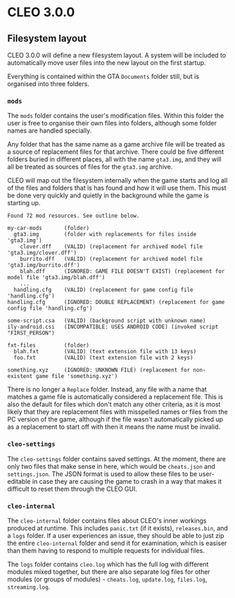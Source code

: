 # CLEO 3.0.0

## Filesystem layout

CLEO 3.0.0 will define a new filesystem layout. A system will be included to automatically move
user files into the new layout on the first startup.

Everything is contained within the GTA `Documents` folder still, but is organised into three
folders.

### `mods`

The `mods` folder contains the user's modification files. Within this folder the user is free to
organise their own files into folders, although some folder names are handled specially.

Any folder that has the same name as a game archive file will be treated as a source of replacement
files for that archive. There could be five different folders buried in different places, all with
the name `gta3.img`, and they will all be treated as sources of files for the `gta3.img` archive.

CLEO will map out the filesystem internally when the game starts and log all of the files and
folders that is has found and how it will use them. This must be done very quickly and quietly in
the background while the game is starting up.

```
Found 72 mod resources. See outline below.

my-car-mods       (folder)
  gta3.img        (folder with replacements for files inside 'gta3.img')
    clover.dff    (VALID) (replacement for archived model file 'gta3.img/clover.dff')
    burrito.dff   (VALID) (replacement for archived model file 'gta3.img/burrito.dff')
    blah.dff      (IGNORED: GAME FILE DOESN'T EXIST) (replacement for model file 'gta3.img/blah.dff')
    ...
  handling.cfg    (VALID) (replacement for game config file 'handling.cfg')
handling.cfg      (IGNORED: DOUBLE REPLACEMENT) (replacement for game config file 'handling.cfg')

some-script.csa   (VALID) (background script with unknown name)
ily-android.csi   (INCOMPATIBLE: USES ANDROID CODE) (invoked script "FIRST_PERSON")

fxt-files         (folder)
  blah.fxt        (VALID) (text extension file with 13 keys)
  foo.fxt         (VALID) (text extension file with 2 keys)

something.xyz     (IGNORED: UNKNOWN FILE) (replacement for non-existent game file 'something.xyz')
```

There is no longer a `Replace` folder. Instead, any file with a name that matches a game file is
automatically considered a replacement file. This is also the default for files which don't match
any other criteria, as it is most likely that they are replacement files with misspelled names or
files from the PC version of the game, although if the file wasn't automatically picked up as a
replacement to start off with then it means the name must be invalid.

### `cleo-settings`

The `cleo-settings` folder contains saved settings. At the moment, there are only two files that
make sense in here, which would be `cheats.json` and `settings.json`. The JSON format is used to
allow these files to be user-editable in case they are causing the game to crash in a way that
makes it difficult to reset them through the CLEO GUI.

### `cleo-internal`

The `cleo-internal` folder contains files about CLEO's inner workings produced at runtime. This
includes `panic.txt` (if it exists), `releases.bin`, and a `logs` folder. If a user experiences an
issue, they should be able to just zip the entire `cleo-internal` folder and send it for
examination, which is easiser than them having to respond to multiple requests for individual
files.

The `logs` folder contains `cleo.log` which has the full log with different modules mixed together,
but there are also separate log files for other modules (or groups of modules) - `cheats.log`,
`update.log`, `files.log`, `streaming.log`.
